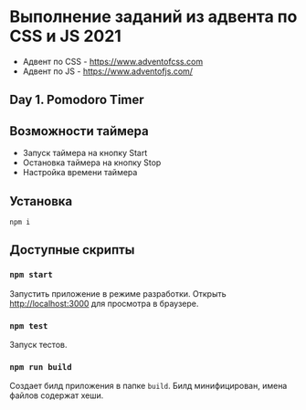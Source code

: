 # Выполнение заданий из адвента по CSS и JS 2021
- Адвент по CSS - https://www.adventofcss.com
- Адвент по JS - https://www.adventofjs.com/

## Day 1. Pomodoro Timer

## Возможности таймера
- Запуск таймера на кнопку Start
- Остановка таймера на кнопку Stop
- Настройка времени таймера


## Установка
```
npm i
```

## Доступные скрипты

### `npm start`

Запустить приложение в режиме разработки.
Открыть [http://localhost:3000](http://localhost:3000) для просмотра в браузере.


### `npm test`

Запуск тестов.


### `npm run build`

Создает билд приложения в папке `build`. Билд минифицирован, имена файлов содержат хеши.
